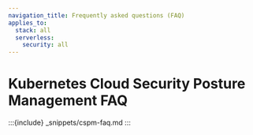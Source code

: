 ```yaml
---
navigation_title: Frequently asked questions (FAQ)
applies_to:
  stack: all
  serverless:
    security: all
---
```


# Kubernetes Cloud Security Posture Management FAQ

:::{include} _snippets/cspm-faq.md
:::

